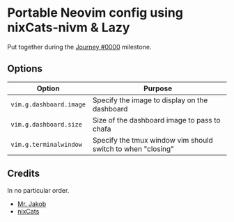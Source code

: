 # Portable Neovim config using nixCats-nivm & Lazy

Put together during the [Journey #0000](https://github.com/M3L6H/nixos/milestone/1) milestone.

## Options

| Option                  | Purpose                                                     |
| ----------------------- | ----------------------------------------------------------- |
| `vim.g.dashboard.image` | Specify the image to display on the dashboard               |
| `vim.g.dashboard.size`  | Size of the dashboard image to pass to chafa                |
| `vim.g.terminalwindow`  | Specify the tmux window vim should switch to when "closing" |

## Credits

In no particular order.

- [Mr. Jakob](https://www.youtube.com/@MrJakob)
- [nixCats](https://nixcats.org)
